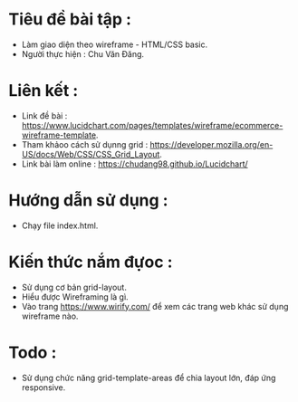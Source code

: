 # Tiêu đề bài tập : 
* Làm giao diện theo wireframe - HTML/CSS basic.
* Người thực hiện : Chu Văn Ðăng.
# Liên kết :
* Link đề bài : https://www.lucidchart.com/pages/templates/wireframe/ecommerce-wireframe-template.
* Tham khảoo cách sử dụnng grid : https://developer.mozilla.org/en-US/docs/Web/CSS/CSS_Grid_Layout.
* Link bài làm online : https://chudang98.github.io/Lucidchart/
# Hướng dẫn sử dụng :
* Chạy file index.html.

# Kiến thức nắm đựoc :
* Sử dụng cơ bản grid-layout.
* Hiểu được Wireframing là gì.
* Vào trang https://www.wirify.com/ để xem các trang web khác sử dụng wireframe nào.
# Todo :	
* Sử dụng chức năng grid-template-areas để chia layout lớn, đáp ứng responsive.